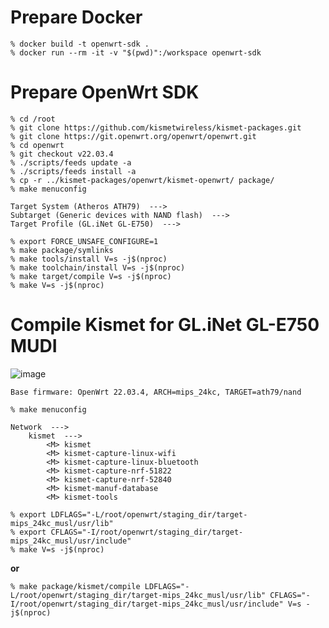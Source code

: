 # Prepare Docker
```
% docker build -t openwrt-sdk .
% docker run --rm -it -v "$(pwd)":/workspace openwrt-sdk
```
# Prepare OpenWrt SDK
```
% cd /root
% git clone https://github.com/kismetwireless/kismet-packages.git
% git clone https://git.openwrt.org/openwrt/openwrt.git
% cd openwrt
% git checkout v22.03.4
% ./scripts/feeds update -a
% ./scripts/feeds install -a
% cp -r ../kismet-packages/openwrt/kismet-openwrt/ package/
% make menuconfig
```

```
Target System (Atheros ATH79)  --->
Subtarget (Generic devices with NAND flash)  --->
Target Profile (GL.iNet GL-E750)  --->
```

```
% export FORCE_UNSAFE_CONFIGURE=1
% make package/symlinks
% make tools/install V=s -j$(nproc)
% make toolchain/install V=s -j$(nproc)
% make target/compile V=s -j$(nproc)
% make V=s -j$(nproc)
```


# Compile Kismet for GL.iNet GL-E750 MUDI
![image](https://github.com/user-attachments/assets/f05879e0-6fe2-47b2-9ae0-07ceee73239c)

`Base firmware: OpenWrt 22.03.4, ARCH=mips_24kc, TARGET=ath79/nand`

```
% make menuconfig
```
```
Network  --->
    kismet  --->
        <M> kismet
        <M> kismet-capture-linux-wifi
        <M> kismet-capture-linux-bluetooth
        <M> kismet-capture-nrf-51822
        <M> kismet-capture-nrf-52840
        <M> kismet-manuf-database
        <M> kismet-tools
```

```
% export LDFLAGS="-L/root/openwrt/staging_dir/target-mips_24kc_musl/usr/lib"
% export CFLAGS="-I/root/openwrt/staging_dir/target-mips_24kc_musl/usr/include"
% make V=s -j$(nproc)
```
**or**
```
% make package/kismet/compile LDFLAGS="-L/root/openwrt/staging_dir/target-mips_24kc_musl/usr/lib" CFLAGS="-I/root/openwrt/staging_dir/target-mips_24kc_musl/usr/include" V=s -j$(nproc)
```

